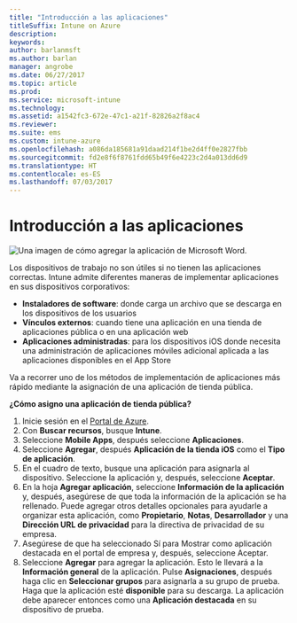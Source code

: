 ```yaml
---
title: "Introducción a las aplicaciones"
titleSuffix: Intune on Azure
description: 
keywords: 
author: barlanmsft
ms.author: barlan
manager: angrobe
ms.date: 06/27/2017
ms.topic: article
ms.prod: 
ms.service: microsoft-intune
ms.technology: 
ms.assetid: a1542fc3-672e-47c1-a21f-82826a2f8ac4
ms.reviewer: 
ms.suite: ems
ms.custom: intune-azure
ms.openlocfilehash: a086da185681a91daad214f1be2d4ff0e2827fbb
ms.sourcegitcommit: fd2e8f6f8761fdd65b49f6e4223c2d4a013dd6d9
ms.translationtype: HT
ms.contentlocale: es-ES
ms.lasthandoff: 07/03/2017
---
```

# <a name="getting-started-with-apps"></a>Introducción a las aplicaciones

![Una imagen de cómo agregar la aplicación de Microsoft Word.](/intune/media/generic-add-apps.png)

Los dispositivos de trabajo no son útiles si no tienen las aplicaciones correctas. Intune admite diferentes maneras de implementar aplicaciones en sus dispositivos corporativos:

* **Instaladores de software**: donde carga un archivo que se descarga en los dispositivos de los usuarios
* __Vínculos externos__: cuando tiene una aplicación en una tienda de aplicaciones pública o en una aplicación web
* **Aplicaciones administradas**: para los dispositivos iOS donde necesita una administración de aplicaciones móviles adicional aplicada a las aplicaciones disponibles en el App Store

Va a recorrer uno de los métodos de implementación de aplicaciones más rápido mediante la asignación de una aplicación de tienda pública.

__¿Cómo asigno una aplicación de tienda pública?__

1. Inicie sesión en el [Portal de Azure](https://portal.azure.com).
2. Con **Buscar recursos**, busque **Intune**.
3. Seleccione **Mobile Apps**, después seleccione **Aplicaciones**.
4. Seleccione **Agregar**, después **Aplicación de la tienda iOS** como el **Tipo de aplicación**.
5. En el cuadro de texto, busque una aplicación para asignarla al dispositivo. Seleccione la aplicación y, después, seleccione **Aceptar**.
6. En la hoja **Agregar aplicación**, seleccione **Información de la aplicación** y, después, asegúrese de que toda la información de la aplicación se ha rellenado. Puede agregar otros detalles opcionales para ayudarle a organizar esta aplicación, como **Propietario**, **Notas**, **Desarrollador** y una **Dirección URL de privacidad** para la directiva de privacidad de su empresa.
7. Asegúrese de que ha seleccionado Sí para Mostrar como aplicación destacada en el portal de empresa y, después, seleccione Aceptar.
8. Seleccione **Agregar** para agregar la aplicación. Esto le llevará a la **Información general** de la aplicación. Pulse **Asignaciones**, después haga clic en **Seleccionar grupos** para asignarla a su grupo de prueba. Haga que la aplicación esté **disponible** para su descarga. La aplicación debe aparecer entonces como una **Aplicación destacada** en su dispositivo de prueba.
